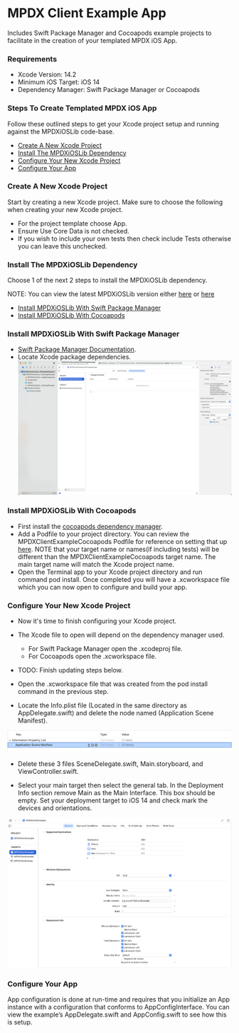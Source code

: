 MPDX Client Example App
=======================

Includes Swift Package Manager and Cocoapods example projects to facilitate in the creation of your templated MPDX iOS App.

### Requirements

- Xcode Version: 14.2 <br>
- Minimum iOS Target: iOS 14 <br>
- Dependency Manager: Swift Package Manager or Cocoapods <br>

### Steps To Create Templated MPDX iOS App

Follow these outlined steps to get your Xcode project setup and running against the MPDXiOSLib code-base.

- [Create A New Xcode Project](#create-a-new-xcode-project)
- [Install The MPDXiOSLib Dependency](#install-the-mpdxioslib-dependency)
- [Configure Your New Xcode Project](#configure-your-new-xcode-project)
- [Configure Your App](#configure-your-app)

### Create A New Xcode Project

Start by creating a new Xcode project. Make sure to choose the following when creating your new Xcode project.

- For the project template choose App.
- Ensure Use Core Data is not checked.
- If you wish to include your own tests then check include Tests otherwise you can leave this unchecked.

### Install The MPDXiOSLib Dependency

Choose 1 of the next 2 steps to install the MPDXiOSLib dependency.

NOTE: You can view the latest MPDXiOSLib version either [here](https://github.com/CruGlobal/mpdx-ios-lib/blob/develop/MPDXiOSLib.podspec#L4) or [here](https://github.com/CruGlobal/mpdx-ios-lib/tags)

- [Install MPDXiOSLib With Swift Package Manager](#install-mpdxioslib-with-swift-package-manager)
- [Install MPDXiOSLib With Cocoapods](#install-mpdxioslib-with-cocoapods)

### Install MPDXiOSLib With Swift Package Manager

- [Swift Package Manager Documentation](https://developer.apple.com/documentation/xcode/adding-package-dependencies-to-your-app).
- Locate Xcode package dependencies.
  ![alt text](ReadMeAssets/swift-package-manager/xcode-locate-package-dependencies.png)


### Install MPDXiOSLib With Cocoapods

- First install the [cocoapods dependency manager](https://cocoapods.org/).
- Add a Podfile to your project directory.  You can review the MPDXClientExampleCocoapods Podfile for reference on setting that up [here](https://github.com/CruGlobal/mpdx-ios-client-example-app/blob/update-for-xcode-14.2-and-mpdx-ios-lib/ExampleProjects/Cocoapods/Podfile).  NOTE that your target name or names(if including tests) will be different than the MPDXClientExampleCocoapods target name.  The main target name will match the Xcode project name.
- Open the Terminal app to your Xcode project directory and run command pod install.  Once completed you will have a .xcworkspace file which you can now open to configure and build your app.

    
### Configure Your New Xcode Project

- Now it's time to finish configuring your Xcode project. 
- The Xcode file to open will depend on the dependency manager used. <br>  
  - For Swift Package Manager open the .xcodeproj file. <br>
  - For Cocoapods open the .xcworkspace file. <br>


- TODO: Finish updating steps below.

- Open the .xcworkspace file that was created from the pod install command in the previous step.
- Locate the Info.plist file (Located in the same directory as AppDelegate.swift) and delete the node named (Application Scene Manifest).

![alt text](ReadMeAssets/xcode-info-plist-delete-scene-manifest.png)

- Delete these 3 files SceneDelegate.swift, Main.storyboard, and ViewController.swift.

- Select your main target then select the general tab.  In the Deployment Info section remove Main as the Main Interface.  This box should be empty.  Set your deployment target to iOS 14 and check mark the devices and orientations.

![alt text](ReadMeAssets/xcode-target-general-deployment-info.png)
    
### Configure Your App

App configuration is done at run-time and requires that you initialize an App instance with a configuration that conforms to AppConfigInterface. You can view the example’s AppDelegate.swift and AppConfig.swift to see how this is setup.
